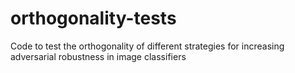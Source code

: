# orthogonality-tests
Code to test the orthogonality of different strategies for increasing adversarial robustness in image classifiers
